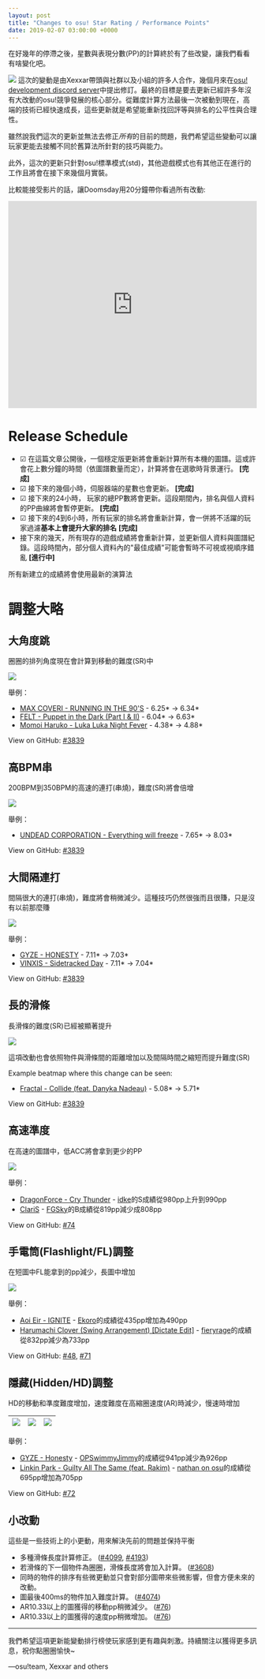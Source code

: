```yaml
---
layout: post
title: "Changes to osu! Star Rating / Performance Points"
date: 2019-02-07 03:00:00 +0000
---
```


在好幾年的停滯之後，星數與表現分數(PP)的計算終於有了些改變，讓我們看看有啥變化吧。

![](/resources/star-rating.jpg)
這次的變動是由Xexxar帶頭與社群以及小組的許多人合作，幾個月來在[osu! development discord server](https://discord.gg/ppy)中提出修訂。最終的目標是要去更新已經許多年沒有大改動的osu!競爭發展的核心部分。從難度計算方法最後一次被動到現在，高端的技術已經快速成長，這些更新就是希望能重新找回評等與排名的公平性與合理性。

雖然說我們這次的更新並無法去修正*所有*的目前的問題，我們希望這些變動可以讓玩家更能去接觸不同於舊算法所針對的技巧與能力。

此外，這次的更新只針對osu!標準模式(std)，其他遊戲模式也有其他正在進行的工作且將會在接下來幾個月實裝。

比較能接受影片的話，讓Doomsday用20分鐘帶你看過所有改動:

<iframe width="100%" height="420" src="https://www.youtube.com/embed/5rSaXWr_VUM" frameborder="0" allow="autoplay; encrypted-media" allowfullscreen></iframe>

# Release Schedule

- ☑ 在這篇文章公開後，一個穩定版更新將會重新計算所有本機的圖譜。這或許會花上數分鐘的時間（依圖譜數量而定），計算將會在選歌時背景運行。 **[完成]**
- ☑ 接下來的幾個小時，伺服器端的星數也會更新。 **[完成]**
- ☑ 接下來的24小時， 玩家的總PP數將會更新。這段期間內，排名與個人資料的PP曲線將會暫停更新。 **[完成]**
- ☑ 接下來的4到6小時，所有玩家的排名將會重新計算，會一併將不活躍的玩家過濾**基本上會提升大家的排名** **[完成]**
- 接下來的幾天，所有現存的遊戲成績將會重新計算，並更新個人資料與圖譜紀錄。這段時間內，部分個人資料內的"最佳成績"可能會暫時不可視或視順序錯亂 **[進行中]**

所有新建立的成績將會使用最新的演算法

# 調整大略

## 大角度跳

圈圈的排列角度現在會計算到移動的難度(SR)中

![](/resources/wide-angle-chart.png)

舉例：
- [MAX COVERI - RUNNING IN THE 90'S](https://osu.ppy.sh/beatmapsets/739262#osu/1559974) - 6.25* -> 6.34*
- [FELT - Puppet in the Dark (Part I & II)](https://osu.ppy.sh/beatmapsets/829511#osu/1737885) - 6.04* -> 6.63*
- [Momoi Haruko - Luka Luka Night Fever](https://osu.ppy.sh/beatmapsets/21724#osu/83925) - 4.38* -> 4.88*

View on GitHub: [#3839](https://github.com/ppy/osu/pull/3839)

## 高BPM串

200BPM到350BPM的高速的連打(串燒)，難度(SR)將會倍增

![](/resources/high-bpm-chart.png)

舉例：
- [UNDEAD CORPORATION - Everything will freeze](https://osu.ppy.sh/beatmapsets/158023#osu/555797) - 7.65* -> 8.03*

View on GitHub: [#3839](https://github.com/ppy/osu/pull/3839)

## 大間隔連打

間隔很大的連打(串燒)，難度將會稍微減少。這種技巧仍然很強而且很賺，只是沒有以前那麼賺

![](/resources/high-spacing-chart.png)

舉例：
- [GYZE - HONESTY](https://osu.ppy.sh/beatmapsets/586121#osu/1241370) - 7.11* -> 7.03*
- [VINXIS - Sidetracked Day](https://osu.ppy.sh/beatmapsets/728276#osu/1537566) - 7.11* -> 7.04*

View on GitHub: [#3839](https://github.com/ppy/osu/pull/3839)

## 長的滑條

長滑條的難度(SR)已經被顯著提升

![](/resources/long-slider-chart.png)

這項改動也會依照物件與滑條間的距離增加以及間隔時間之縮短而提升難度(SR)

Example beatmap where this change can be seen:
- [Fractal - Collide (feat. Danyka Nadeau)](https://osu.ppy.sh/beatmapsets/753365#osu/1586083) - 5.08* -> 5.71*

View on GitHub: [#3839](https://github.com/ppy/osu/pull/3839)

## 高速準度

在高速的圖譜中，低ACC將會拿到更少的PP

![](/resources/speed-accuracy-chart.png)

舉例：
- [DragonForce - Cry Thunder](https://osu.ppy.sh/beatmapsets/871946#osu/1822108) - [idke](https://osu.ppy.sh/users/4650315)的S成績從980pp上升到990pp
- [ClariS](https://osu.ppy.sh/beatmapsets/661919#osu/1401254) - [FGSky](https://osu.ppy.sh/users/2094566)的B成績從819pp減少成808pp

View on GitHub: [#74](https://github.com/ppy/osu-performance/pull/74)

## 手電筒(Flashlight/FL)調整

在短圖中FL能拿到的pp減少，長圖中增加

![](/resources/flashlight-chart.png)

舉例：
- [Aoi Eir - IGNITE](https://osu.ppy.sh/beatmapsets/209170#osu/492285) - [Ekoro](https://osu.ppy.sh/users/284905)的成績從435pp增加為490pp
- [Harumachi Clover (Swing Arrangement) [Dictate Edit]](https://osu.ppy.sh/beatmapsets/859783#osu/1893461) - [fieryrage](https://osu.ppy.sh/users/3533958)的成績從832pp減少為733pp

View on GitHub: [#48](https://github.com/ppy/osu-performance/pull/48), [#71](https://github.com/ppy/osu-performance/pull/71)

## 隱藏(Hidden/HD)調整

HD的移動和準度難度增加，速度難度在高縮圈速度(AR)時減少，慢速時增加

| ![](/resources/hidden-chart-1.png) | ![](/resources/hidden-chart-2.png) | ![](/resources/hidden-chart-3.png) |
| - | - | - |

舉例：
- [GYZE - Honesty](https://osu.ppy.sh/beatmapsets/586121#osu/1241370) - [OPSwimmyJimmy](https://osu.ppy.sh/users/4196808)的成績從941pp減少為926pp
- [Linkin Park - Guilty All The Same (feat. Rakim)](https://osu.ppy.sh/beatmapsets/518596#osu/1187302) - [nathan on osu](https://osu.ppy.sh/users/124493)的成績從695pp增加為705pp

View on GitHub: [#72](https://github.com/ppy/osu-performance/pull/72)

## 小改動

這些是一些技術上的小更動，用來解決先前的問題並保持平衡

- 多種滑條長度計算修正。 ([#4099](https://github.com/ppy/osu/pull/4099), [#4193](https://github.com/ppy/osu/pull/4193))
- 若滑條的下一個物件為圈圈，滑條長度將會加入計算。 ([#3608](https://github.com/ppy/osu/pull/3608))
- 同時的物件的排序有些微更動並只會對部分圖帶來些微影響，但會方便未來的改動。
- 圖最後400ms的物件加入難度計算。 ([#4074](https://github.com/ppy/osu/pull/4074))
- AR10.33以上的圖獲得的移動pp稍微減少。 ([#76](https://github.com/ppy/osu-performance/pull/76))
- AR10.33以上的圖獲得的速度pp稍微增加。 ([#76](https://github.com/ppy/osu-performance/pull/76))

----------

我們希望這項更新能變動排行榜使玩家感到更有趣與刺激。持續關注以獲得更多訊息，祝你點圈圈愉快~

—osu!team, Xexxar and others
